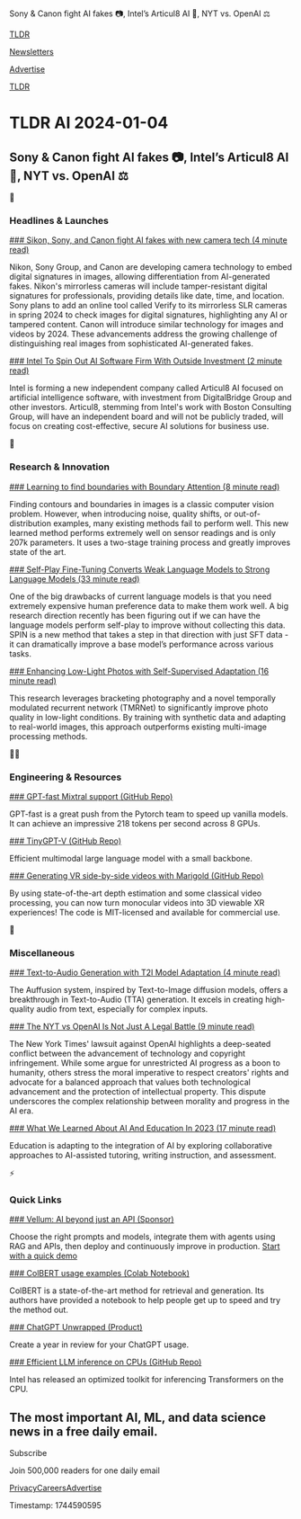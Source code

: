 Sony & Canon fight AI fakes 📷, Intel’s Articul8 AI 🤖, NYT vs. OpenAI ⚖️

[TLDR](/)

[Newsletters](/newsletters)

[Advertise](https://advertise.tldr.tech/)

[TLDR](/)

# TLDR AI 2024-01-04

## Sony & Canon fight AI fakes 📷, Intel’s Articul8 AI 🤖, NYT vs. OpenAI ⚖️

🚀

### Headlines & Launches

[### Sikon, Sony, and Canon fight AI fakes with new camera tech (4 minute read)](https://asia.nikkei.com/Business/Technology/Nikon-Sony-and-Canon-fight-AI-fakes-with-new-camera-tech?utm_source=tldrai)

Nikon, Sony Group, and Canon are developing camera technology to embed digital signatures in images, allowing differentiation from AI-generated fakes. Nikon's mirrorless cameras will include tamper-resistant digital signatures for professionals, providing details like date, time, and location. Sony plans to add an online tool called Verify to its mirrorless SLR cameras in spring 2024 to check images for digital signatures, highlighting any AI or tampered content. Canon will introduce similar technology for images and videos by 2024. These advancements address the growing challenge of distinguishing real images from sophisticated AI-generated fakes.

[### Intel To Spin Out AI Software Firm With Outside Investment (2 minute read)](https://finance.yahoo.com/news/intel-spins-ai-software-firm-133626026.html?utm_source=tldrai)

Intel is forming a new independent company called Articul8 AI focused on artificial intelligence software, with investment from DigitalBridge Group and other investors. Articul8, stemming from Intel's work with Boston Consulting Group, will have an independent board and will not be publicly traded, will focus on creating cost-effective, secure AI solutions for business use.

🧠

### Research & Innovation

[### Learning to find boundaries with Boundary Attention (8 minute read)](https://arxiv.org/abs/2401.00935?utm_source=tldrai)

Finding contours and boundaries in images is a classic computer vision problem. However, when introducing noise, quality shifts, or out-of-distribution examples, many existing methods fail to perform well. This new learned method performs extremely well on sensor readings and is only 207k parameters. It uses a two-stage training process and greatly improves state of the art.

[### Self-Play Fine-Tuning Converts Weak Language Models to Strong Language Models (33 minute read)](https://arxiv.org/abs/2401.01335?utm_source=tldrai)

One of the big drawbacks of current language models is that you need extremely expensive human preference data to make them work well. A big research direction recently has been figuring out if we can have the language models perform self-play to improve without collecting this data. SPIN is a new method that takes a step in that direction with just SFT data - it can dramatically improve a base model’s performance across various tasks.

[### Enhancing Low-Light Photos with Self-Supervised Adaptation (16 minute read)](https://arxiv.org/abs/2401.00766?utm_source=tldrai)

This research leverages bracketing photography and a novel temporally modulated recurrent network (TMRNet) to significantly improve photo quality in low-light conditions. By training with synthetic data and adapting to real-world images, this approach outperforms existing multi-image processing methods.

👨‍💻

### Engineering & Resources

[### GPT-fast Mixtral support (GitHub Repo)](https://github.com/pytorch-labs/gpt-fast/pull/71?utm_source=tldrai)

GPT-fast is a great push from the Pytorch team to speed up vanilla models. It can achieve an impressive 218 tokens per second across 8 GPUs.

[### TinyGPT-V (GitHub Repo)](https://github.com/DLYuanGod/TinyGPT-V?utm_source=tldrai)

Efficient multimodal large language model with a small backbone.

[### Generating VR side-by-side videos with Marigold (GitHub Repo)](https://github.com/TheWiselyBearded/sbs-generator?utm_source=tldrai)

By using state-of-the-art depth estimation and some classical video processing, you can now turn monocular videos into 3D viewable XR experiences! The code is MIT-licensed and available for commercial use.

🎁

### Miscellaneous

[### Text-to-Audio Generation with T2I Model Adaptation (4 minute read)](https://auffusion.github.io/?utm_source=tldrai)

The Auffusion system, inspired by Text-to-Image diffusion models, offers a breakthrough in Text-to-Audio (TTA) generation. It excels in creating high-quality audio from text, especially for complex inputs.

[### The NYT vs OpenAI Is Not Just A Legal Battle (9 minute read)](https://thealgorithmicbridge.substack.com/p/the-nyt-vs-openai-is-not-just-a-legal?utm_source=tldrai)

The New York Times' lawsuit against OpenAI highlights a deep-seated conflict between the advancement of technology and copyright infringement. While some argue for unrestricted AI progress as a boon to humanity, others stress the moral imperative to respect creators' rights and advocate for a balanced approach that values both technological advancement and the protection of intellectual property. This dispute underscores the complex relationship between morality and progress in the AI era.

[### What We Learned About AI And Education In 2023 (17 minute read)](https://aisupremacy.substack.com/p/what-we-learned-about-ai-and-education?utm_source=tldrai)

Education is adapting to the integration of AI by exploring collaborative approaches to AI-assisted tutoring, writing instruction, and assessment.

⚡️

### Quick Links

[### Vellum: AI beyond just an API (Sponsor)](https://www.vellum.ai/sp/tldr-ai?utm_source=tldr-ai&amp;utm_campaign=20240104)

Choose the right prompts and models, integrate them with agents using RAG and APIs, then deploy and continuously improve in production. [Start with a quick demo](https://www.vellum.ai/sp/tldr-ai?utm_source=tldr-ai&utm_campaign=20240104)

[### ColBERT usage examples (Colab Notebook)](https://colab.research.google.com/github/stanford-futuredata/ColBERT/blob/main/docs/intro2new.ipynb?utm_source=tldrai)

ColBERT is a state-of-the-art method for retrieval and generation. Its authors have provided a notebook to help people get up to speed and try the method out.

[### ChatGPT Unwrapped (Product)](https://www.chatgptunwrapped.com?utm_source=tldrai)

Create a year in review for your ChatGPT usage.

[### Efficient LLM inference on CPUs (GitHub Repo)](https://github.com/intel/intel-extension-for-transformers?utm_source=tldrai)

Intel has released an optimized toolkit for inferencing Transformers on the CPU.

## The most important AI, ML, and data science news in a free daily email.

Subscribe

Join 500,000 readers for one daily email

[Privacy](/privacy)[Careers](https://jobs.ashbyhq.com/tldr.tech)[Advertise](/ai/advertise)

Timestamp: 1744590595